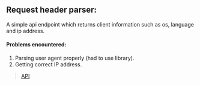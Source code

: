 ## Request header parser:

A simple api endpoint which returns client information such as os, language and ip address.

#### Problems encountered:

1.  Parsing user agent properly (had to use library).
2.  Getting correct IP address.

> [API](https://pure-hamlet-85968.herokuapp.com/)
